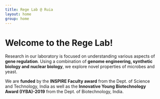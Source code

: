 ```yaml
---
title: Rege Lab @ Ruia
layout: home
group: home
---
```

<h1>Welcome to the Rege Lab!</h1>

Research in our laboratory is focused on understanding various aspects of **gene regulation**.  Using a combination of **genome engineering, synthetic biology and nuclear biology**, we explore novel properties of microbes and yeast. 

We are **funded** by the **INSPIRE Faculty award** from the Dept. of Science and Technology, India as well as the **Innovative Young Biotechnology Award (IYBA)-2019** from the Dept. of Biotechnology, India.
